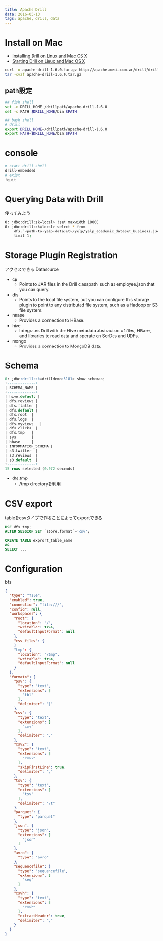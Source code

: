 ```yaml
---
title: Apache Drill
data: 2016-05-13
tags: apache, drill, data
---
```



# Install on Mac

+ [Installing Drill on Linux and Mac OS X](https://drill.apache.org/docs/installing-drill-on-linux-and-mac-os-x/)
+ [Starting Drill on Linux and Mac OS X](https://drill.apache.org/docs/starting-drill-on-linux-and-mac-os-x/)

```bash
curl -o apache-drill-1.6.0.tar.gz http://apache.mesi.com.ar/drill/drill-1.6.0/apache-drill-1.6.0.tar.gz
tar -xvzf apache-drill-1.6.0.tar.gz
```

## path設定

```sh
## fish shell
set -x DRILL_HOME /drillpath/apache-drill-1.6.0
set -x PATH $DRILL_HOME/bin $PATH

## bash shell
# drill
export DRILL_HOME=/drillpath/apache-drill-1.6.0
export PATH=$DRILL_HOME/bin:$PATH
```

# console

```sh
# start drill shell
drill-embedded
# exist
!quit
```


# Querying Data with Drill
使ってみよう

```sh
0: jdbc:drill:zk=local> !set maxwidth 10000
0: jdbc:drill:zk=local> select * from
    dfs.`<path-to-yelp-dataset>/yelp/yelp_academic_dataset_business.json`
    limit 1;
```

# Storage Plugin Registration

アクセスできる Datasource

+ cp
  + Points to JAR files in the Drill classpath, such as employee.json that you can query.
+ dfs
  + Points to the local file system, but you can configure this storage plugin to point to any distributed file system, such as a Hadoop or S3 file system.
+ hbase
  + Provides a connection to HBase.
+ hive
  + Integrates Drill with the Hive metadata abstraction of files, HBase, and libraries to read data and operate on SerDes and UDFs.
+ mongo
  + Provides a connection to MongoDB data.

# Schema


```sql
0: jdbc:drill:zk=drilldemo:5181> show schemas;
+-------------+
| SCHEMA_NAME |
+-------------+
| hive.default |
| dfs.reviews |
| dfs.flatten |
| dfs.default |
| dfs.root  |
| dfs.logs  |
| dfs.myviews   |
| dfs.clicks  |
| dfs.tmp   |
| sys       |
| hbase     |
| INFORMATION_SCHEMA |
| s3.twitter  |
| s3.reviews  |
| s3.default  |
+-------------+
15 rows selected (0.072 seconds)
```

+ dfs.tmp
  + /tmp directoryを利用

# CSV export

tableをcsvタイプで作ることによってexportできる

```sql
USE dfs.tmp;
ALTER SESSION SET `store.format`='csv';

CREATE TABLE exprort_table_name
AS
SELECT ...
```

# Configuration

bfs
```json
{
  "type": "file",
  "enabled": true,
  "connection": "file:///",
  "config": null,
  "workspaces": {
    "root": {
      "location": "/",
      "writable": true,
      "defaultInputFormat": null
    },
    "csv_files": {
    }
    "tmp": {
      "location": "/tmp",
      "writable": true,
      "defaultInputFormat": null
    }
  },
  "formats": {
    "psv": {
      "type": "text",
      "extensions": [
        "tbl"
      ],
      "delimiter": "|"
    },
    "csv": {
      "type": "text",
      "extensions": [
        "csv"
      ],
      "delimiter": ","
    },
    "csv2": {
      "type": "text",
      "extensions": [
        "csv2"
      ],
      "skipFirstLine": true,
      "delimiter": ","
    },
    "tsv": {
      "type": "text",
      "extensions": [
        "tsv"
      ],
      "delimiter": "\t"
    },
    "parquet": {
      "type": "parquet"
    },
    "json": {
      "type": "json",
      "extensions": [
        "json"
      ]
    },
    "avro": {
      "type": "avro"
    },
    "sequencefile": {
      "type": "sequencefile",
      "extensions": [
        "seq"
      ]
    },
    "csvh": {
      "type": "text",
      "extensions": [
        "csvh"
      ],
      "extractHeader": true,
      "delimiter": ","
    }
  }
}
```